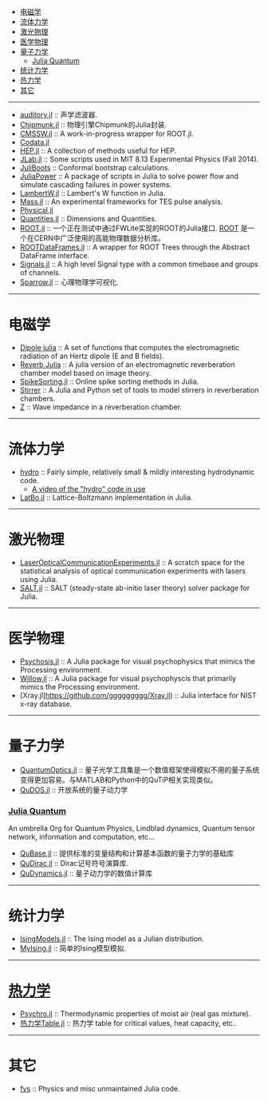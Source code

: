 + [电磁学](#电磁学)
+ [流体力学](#流体力学)
+ [激光物理](#激光物理)
+ [医学物理](#医学物理)
+ [量子力学](#量子力学)
   + [Julia Quantum](#juliaquantum)
+ [统计力学](#统计力学)
+ [热力学](#热力学)
+ [其它](#其它)

----

+ [auditory.jl](https://github.com/jfsantos/auditory.jl) :: 声学滤波器.
+ [Chipmunk.jl](https://github.com/zyedidia/Chipmunk.jl) :: 物理引擎Chipmunk的Julia封装.
+ [CMSSW.jl](https://github.com/jpata/CMSSW.jl) :: A work-in-progress wrapper for ROOT.jl.
+ [Codata.jl](https://github.com/kofron/Codata.jl)
+ [HEP.jl](https://github.com/jpata/HEP.jl) :: A collection of methods useful for HEP.
+ [JLab.jl](https://github.com/amyascwk/JLab.jl) :: Some scripts used in MIT 8.13 Experimental Physics (Fall 2014).
+ [JuliBoots](https://github.com/mfpaulos/JuliBoots) :: Conformal bootstrap calculations.
+ [JuliaPower](https://github.com/prezaei85/JuliaPower) :: A package of scripts in Julia to solve power flow and simulate cascading failures in power systems.
+ [LambertW.jl](https://github.com/robertdj/LambertW.jl) :: Lambert's W function in Julia.
+ [Mass.jl](https://github.com/ggggggggg/Mass.jl) :: An experimental frameworks for TES pulse analysis.
+ [Physical.jl](https://github.com/ggggggggg/Physical.jl)
+ [Quantities.jl](https://github.com/ElOceanografo/Quantities.jl) :: Dimensions and Quantities.
+ [ROOT.jl](https://github.com/jpata/ROOT.jl) :: 一个正在测试中通过FWLite实现的ROOT的Julia接口. [ROOT](http://root.cern.ch) 是一个在CERN中广泛使用的高能物理数据分析库。
+ [ROOTDataFrames.jl](https://github.com/jpata/ROOTDataFrames.jl) :: A wrapper for ROOT Trees through the Abstract DataFrame interface.
+ [Signals.jl](https://github.com/mbauman/Signals.jl) :: A high level Signal type with a common timebase and groups of channels.
+ [Sparrow.jl](https://github.com/rennis250/Sparrow.jl) :: 心理物理学可视化.

----

# 电磁学
+ [Dipole julia](https://github.com/manuamador/Dipole_julia) :: A set of functions that computes the electromagnetic radiation of an Hertz dipole (E and B fields).
+ [Reverb Julia](https://github.com/manuamador/Reverb_Julia) :: A julia version of an electromagnetic reverberation chamber model based on image theory.
+ [SpikeSorting.jl](https://github.com/paulmthompson/SpikeSorting.jl) :: Online spike sorting methods in Julia.
+ [Stirrer](https://github.com/manuamador/Stirrer) :: A Julia and Python set of tools to model stirrers in reverberation chambers.
+ [Z](https://github.com/manuamador/Z) :: Wave impedance in a reverberation chamber.

----

# 流体力学
+ [hydro](http://github.com/natj/hydro) :: Fairly simple, relatively small & mildly interesting hydrodynamic code.
   + [A video of the "hydro" code in use](https://vimeo.com/95607699)
+ [LatBo.jl](https://github.com/UCL/LatBo.jl) :: Lattice-Boltzmann implementation in Julia.

----

# 激光物理
+ [LaserOpticalCommunicationExperiments.jl](https://github.com/scidom/LaserOpticalCommunicationExperiments.jl) :: A scratch space for the statistical analysis of optical communication experiments with lasers using Julia.
+ [SALT.jl](https://github.com/xdavidliu/SALT.jl) :: SALT (steady-state ab-initio laser theory) solver package for Julia.

----

# 医学物理
+ [Psychosis.jl](https://github.com/rennis250/Psychosis.jl) :: A Julia package for visual psychophysics that mimics the Processing environment. 
+ [Willow.jl](https://github.com/rennis250/Willow.jl) :: A Julia package for visual psychophyscis that primarily mimics the Processing environment. 
+ [Xray.jl]https://github.com/ggggggggg/Xray.jl) :: Julia interface for NIST x-ray database.

----

# 量子力学
+ [QuantumOptics.jl](https://github.com/bastikr/QuantumOptics.jl) :: 量子光学工具集是一个数值框架使得模拟不用的量子系统变得更加容易。与MATLAB和Python中的QuTiP相关实现类似。
+ [QuDOS.jl](https://github.com/acroy/QuDOS.jl) :: 开放系统的量子动力学

### [Julia Quantum](http://juliaquantum.github.io/)
An umbrella Org for Quantum Physics, Lindblad dynamics, Quantum tensor network, information and computation, etc...
+ [QuBase.jl](https://github.com/JuliaQuantum/QuBase.jl) :: 提供标准的变量结构和计算基本函数的量子力学的基础库
+ [QuDirac.jl](https://github.com/JuliaQuantum/QuDirac.jl) :: Dirac记号符号演算库.
+ [QuDynamics.jl](https://github.com/JuliaQuantum/QuDynamics.jl) :: 量子动力学的数值计算库

----

# 统计力学
+ [IsingModels.jl](https://github.com/johnmyleswhite/IsingModels.jl) :: The Ising model as a Julian distribution.
+ [MyIsing.jl](https://github.com/kaslusimoes/MyIsing.jl) :: 简单的Ising模型模拟. 

----

# [热力学](http://en.wikipedia.org/wiki/Category:热力学)
+ [Psychro.jl](https://github.com/pjabardo/Psychro.jl) :: Thermodynamic properties of moist air (real gas mixture).
+ [热力学Table.jl](https://github.com/DANA-Laboratory/热力学Table.jl) :: 热力学 table for critical values, heat capacity, etc..

----

# 其它
+ [fys](https://github.com/jhlq/fys) :: Physics and misc unmaintained Julia code.
